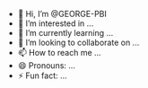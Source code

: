 - 👋 Hi, I’m @GEORGE-PBI
- 👀 I’m interested in ...
- 🌱 I’m currently learning ...
- 💞️ I’m looking to collaborate on ...
- 📫 How to reach me ...
- 😄 Pronouns: ...
- ⚡ Fun fact: ...

<!---
GEORGE-PBI/GEORGE-PBI is a ✨ special ✨ repository because its `README.md` (this file) appears on your GitHub profile.
You can click the Preview link to take a look at your changes.
--->
